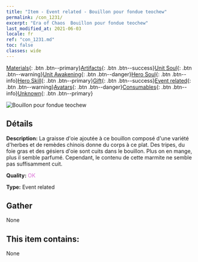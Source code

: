 ```yaml
---
title: "Item - Event related - Bouillon pour fondue teochew"
permalink: /con_1231/
excerpt: "Era of Chaos  Bouillon pour fondue teochew"
last_modified_at: 2021-06-03
locale: fr
ref: "con_1231.md"
toc: false
classes: wide
---
```

 [Materials](/ItemsFR/){: .btn .btn--primary}[Artifacts](/ItemsFR/Artifacts/){: .btn .btn--success}[Unit Soul](/ItemsFR/UnitSoul/){: .btn .btn--warning}[Unit Awakening](/ItemsFR/UnitAwakening/){: .btn .btn--danger}[Hero Soul](/ItemsFR/HeroSoul/){: .btn .btn--info}[Hero Skill](/ItemsFR/HeroSkill/){: .btn .btn--primary}[Gift](/ItemsFR/Gift/){: .btn .btn--success}[Event related](/ItemsFR/Events/){: .btn .btn--warning}[Avatars](/ItemsFR/Avatars/){: .btn .btn--danger}[Consumables](/ItemsFR/Consumables/){: .btn .btn--info}[Unknown](/ItemsFR/Unknown/){: .btn .btn--primary}

 ![Bouillon pour fondue teochew](/images/t/i_81531131.png)

## Détails
 **Description:** La graisse d'oie ajoutée à ce bouillon composé d'une variété d'herbes et de remèdes chinois donne du corps à ce plat. Des tripes, du foie gras et des gésiers d'oie sont cuits dans le bouillon. Plus on en mange, plus il semble parfumé. Cependant, le contenu de cette marmite ne semble pas suffisamment cuit.

 **Quality:** <span style="color: #DA70D6">OK</span>

 **Type:** Event related

## Gather

  None

## This item contains:

  None

